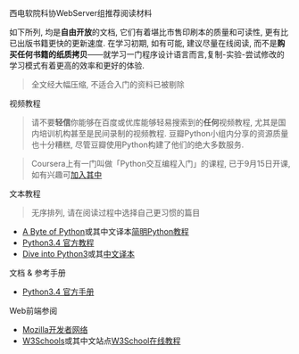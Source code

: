 西电软院科协WebServer组推荐阅读材料

如下所列, 均是**自由开放**的文档, 它们有着堪比市售印刷本的质量和可读性, 更有比已出版书籍更快的更新速度. 在学习初期, 如有可能, 建议尽量在线阅读, 而不是**购买任何书籍的纸质拷贝**——就学习一门程序设计语言而言,复制-实验-尝试修改的学习模式有着更高的效率和更好的体验.


> 全文经大幅压缩, 不适合入门的资料已被剔除

视频教程

> 请不要**轻信**你能够在百度或优库能够轻易搜索到的**任何**视频教程, 尤其是国内培训机构甚至是民间录制的视频教程.
豆瓣Python小组内分享的资源质量也十分糟糕, 尽管豆瓣使用Python构建了他们的绝大多数服务.

> Coursera上有一门叫做「Python交互编程入门」的课程, 已于9月15日开课, 如有兴趣可[加入其中](https://www.coursera.org/course/interactivepython)

文本教程

> 无序排列, 请在阅读过程中选择自己更习惯的篇目

+ [A Byte of Python][A-Byte-of-Python]或其中文译本[简明Python教程][A-Byte-of-Python-zh_CN]
+ [Python3.4 官方教程][offical-tutorial]
+ [Dive into Python3][dive-into-python3]或其[中文译本][dive-into-python3-zh_CN]

文档 & 参考手册

+ [Python3.4 官方手册][offical-docs]

Web前端参阅

+ [Mozilla开发者网络][MDN]
+ [W3Schools][w3schools]或其中文站点[W3School在线教程][w3schools-zh_CN]

[MDN]: https://developer.mozilla.org/zh-CN/
[w3schools]: http://www.w3schools.com/
[w3schools-zh_CN]: http://www.w3school.com.cn/
[offical-docs]: https://docs.python.org/3/
[offical-tutorial]: https://docs.python.org/3/tutorial/index.html
[A-Byte-of-Python]: http://www.swaroopch.com/notes/python/
[A-Byte-of-Python-zh_CN]: http://sebug.net/paper/python/index.html
[dive-into-python3]: http://getpython3.com/diveintopython3/
[dive-into-python3-zh_CN]: http://woodpecker.org.cn/diveintopython3/index.html
